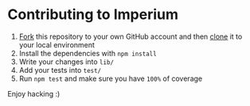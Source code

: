 # Contributing to Imperium

1. [Fork](https://help.github.com/articles/fork-a-repo/) this repository to your own GitHub account and then [clone](https://help.github.com/articles/cloning-a-repository/) it to your local environment
2. Install the dependencies with `npm install`
3. Write your changes into `lib/`
4. Add your tests into `test/`
5. Run `npm test` and make sure you have `100%` of coverage

Enjoy hacking :)
